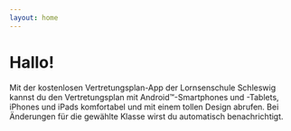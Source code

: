 ```yaml
---
layout: home
---
```


Hallo!
======

Mit der kostenlosen Vertretungsplan-App der Lornsenschule Schleswig kannst du den Vertretungsplan mit
Android™-Smartphones und -Tablets, iPhones und iPads komfortabel und mit einem tollen Design abrufen. Bei Änderungen
für die gewählte Klasse wirst du automatisch benachrichtigt.